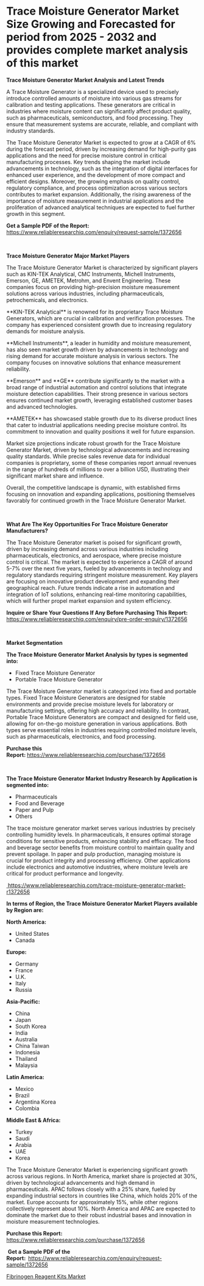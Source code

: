 <p><h1>Trace Moisture Generator Market Size Growing and Forecasted for period from 2025 - 2032 and provides complete market analysis of this market</h1></p><p><strong>Trace Moisture Generator Market Analysis and Latest Trends</strong></p>
<p><p>A Trace Moisture Generator is a specialized device used to precisely introduce controlled amounts of moisture into various gas streams for calibration and testing applications. These generators are critical in industries where moisture content can significantly affect product quality, such as pharmaceuticals, semiconductors, and food processing. They ensure that measurement systems are accurate, reliable, and compliant with industry standards.</p><p>The Trace Moisture Generator Market is expected to grow at a CAGR of 6% during the forecast period, driven by increasing demand for high-purity gas applications and the need for precise moisture control in critical manufacturing processes. Key trends shaping the market include advancements in technology, such as the integration of digital interfaces for enhanced user experience, and the development of more compact and efficient designs. Moreover, the growing emphasis on quality control, regulatory compliance, and process optimization across various sectors contributes to market expansion. Additionally, the rising awareness of the importance of moisture measurement in industrial applications and the proliferation of advanced analytical techniques are expected to fuel further growth in this segment.</p></p>
<p><strong>Get a Sample PDF of the Report:&nbsp;</strong> <a href="https://www.reliableresearchiq.com/enquiry/request-sample/1372656?utm_campaign=3283&utm_medium=2&utm_source=Github&utm_content=ia&utm_term=22032025&utm_id=trace-moisture-generator">https://www.reliableresearchiq.com/enquiry/request-sample/1372656</a></p>
<p>&nbsp;</p>
<p><strong>Trace Moisture Generator Major Market Players</strong></p>
<p><p>The Trace Moisture Generator Market is characterized by significant players such as KIN-TEK Analytical, CMC Instruments, Michell Instruments, Emerson, GE, AMETEK, Metrohm, and Envent Engineering. These companies focus on providing high-precision moisture measurement solutions across various industries, including pharmaceuticals, petrochemicals, and electronics.</p><p>**KIN-TEK Analytical** is renowned for its proprietary Trace Moisture Generators, which are crucial in calibration and verification processes. The company has experienced consistent growth due to increasing regulatory demands for moisture analysis. </p><p>**Michell Instruments**, a leader in humidity and moisture measurement, has also seen market growth driven by advancements in technology and rising demand for accurate moisture analysis in various sectors. The company focuses on innovative solutions that enhance measurement reliability.</p><p>**Emerson** and **GE** contribute significantly to the market with a broad range of industrial automation and control solutions that integrate moisture detection capabilities. Their strong presence in various sectors ensures continued market growth, leveraging established customer bases and advanced technologies.</p><p>**AMETEK** has showcased stable growth due to its diverse product lines that cater to industrial applications needing precise moisture control. Its commitment to innovation and quality positions it well for future expansion.</p><p>Market size projections indicate robust growth for the Trace Moisture Generator Market, driven by technological advancements and increasing quality standards. While precise sales revenue data for individual companies is proprietary, some of these companies report annual revenues in the range of hundreds of millions to over a billion USD, illustrating their significant market share and influence.</p><p>Overall, the competitive landscape is dynamic, with established firms focusing on innovation and expanding applications, positioning themselves favorably for continued growth in the Trace Moisture Generator Market.</p></p>
<p>&nbsp;</p>
<p><strong>What Are The Key Opportunities For Trace Moisture Generator Manufacturers?</strong></p>
<p><p>The Trace Moisture Generator market is poised for significant growth, driven by increasing demand across various industries including pharmaceuticals, electronics, and aerospace, where precise moisture control is critical. The market is expected to experience a CAGR of around 5-7% over the next five years, fueled by advancements in technology and regulatory standards requiring stringent moisture measurement. Key players are focusing on innovative product development and expanding their geographical reach. Future trends indicate a rise in automation and integration of IoT solutions, enhancing real-time monitoring capabilities, which will further propel market expansion and system efficiency.</p></p>
<p><strong>Inquire or Share Your Questions If Any Before Purchasing This Report:</strong> <a href="https://www.reliableresearchiq.com/enquiry/pre-order-enquiry/1372656?utm_campaign=3283&utm_medium=2&utm_source=Github&utm_content=ia&utm_term=22032025&utm_id=trace-moisture-generator">https://www.reliableresearchiq.com/enquiry/pre-order-enquiry/1372656</a></p>
<p>&nbsp;</p>
<p><strong>Market Segmentation</strong></p>
<p><strong>The Trace Moisture Generator Market Analysis by types is segmented into:</strong></p>
<p><ul><li>Fixed Trace Moisture Generator</li><li>Portable Trace Moisture Generator</li></ul></p>
<p><p>The Trace Moisture Generator market is categorized into fixed and portable types. Fixed Trace Moisture Generators are designed for stable environments and provide precise moisture levels for laboratory or manufacturing settings, offering high accuracy and reliability. In contrast, Portable Trace Moisture Generators are compact and designed for field use, allowing for on-the-go moisture generation in various applications. Both types serve essential roles in industries requiring controlled moisture levels, such as pharmaceuticals, electronics, and food processing.</p></p>
<p><strong>Purchase this Report:&nbsp;</strong><a href="https://www.reliableresearchiq.com/purchase/1372656?utm_campaign=3283&utm_medium=2&utm_source=Github&utm_content=ia&utm_term=22032025&utm_id=trace-moisture-generator">https://www.reliableresearchiq.com/purchase/1372656</a></p>
<p>&nbsp;</p>
<p><strong>The Trace Moisture Generator Market Industry Research by Application is segmented into:</strong></p>
<p><ul><li>Pharmaceuticals</li><li>Food and Beverage</li><li>Paper and Pulp</li><li>Others</li></ul></p>
<p><p>The trace moisture generator market serves various industries by precisely controlling humidity levels. In pharmaceuticals, it ensures optimal storage conditions for sensitive products, enhancing stability and efficacy. The food and beverage sector benefits from moisture control to maintain quality and prevent spoilage. In paper and pulp production, managing moisture is crucial for product integrity and processing efficiency. Other applications include electronics and automotive industries, where moisture levels are critical for product performance and longevity.</p></p>
<p><a href="https://www.reliableresearchiq.com/trace-moisture-generator-market-r1372656?utm_campaign=3283&utm_medium=2&utm_source=Github&utm_content=ia&utm_term=22032025&utm_id=trace-moisture-generator">&nbsp;https://www.reliableresearchiq.com/trace-moisture-generator-market-r1372656</a></p>
<p><strong>In terms of Region, the Trace Moisture Generator Market Players available by Region are:</strong></p>
<p>
    <p> <strong> North America: </strong>
        <ul>
            <li>United States</li>
            <li>Canada</li>
        </ul>
        </p> 
    <p> <strong> Europe: </strong>
        <ul>
            <li>Germany</li>
            <li>France</li>
            <li>U.K.</li>
            <li>Italy</li>
            <li>Russia</li>
        </ul>
        </p> 
    <p> <strong> Asia-Pacific: </strong>
        <ul>
            <li>China</li>
            <li>Japan</li>
            <li>South Korea</li>
            <li>India</li>
            <li>Australia</li>
            <li>China Taiwan</li>
            <li>Indonesia</li>
            <li>Thailand</li>
            <li>Malaysia</li>
        </ul>
        </p> 
    <p> <strong> Latin America: </strong>
        <ul>
            <li>Mexico</li>
            <li>Brazil</li>
            <li>Argentina Korea</li>
            <li>Colombia</li>
        </ul>
        </p> 
    <p> <strong> Middle East & Africa: </strong>
        <ul>
            <li>Turkey</li>
            <li>Saudi</li>
            <li>Arabia</li>
            <li>UAE</li>
            <li>Korea</li>
        </ul>
    </p>
    </p>
<p><p>The Trace Moisture Generator Market is experiencing significant growth across various regions. In North America, market share is projected at 30%, driven by technological advancements and high demand in pharmaceuticals. APAC follows closely with a 25% share, fueled by expanding industrial sectors in countries like China, which holds 20% of the market. Europe accounts for approximately 15%, while other regions collectively represent about 10%. North America and APAC are expected to dominate the market due to their robust industrial bases and innovation in moisture measurement technologies.</p></p>
<p><strong>Purchase this Report: </strong><a href="https://www.reliableresearchiq.com/purchase/1372656?utm_campaign=3283&utm_medium=2&utm_source=Github&utm_content=ia&utm_term=22032025&utm_id=trace-moisture-generator">https://www.reliableresearchiq.com/purchase/1372656</a></p>
<p>&nbsp;<strong>Get a Sample PDF of the Report:&nbsp;&nbsp;</strong><a href="https://www.reliableresearchiq.com/enquiry/request-sample/1372656?utm_campaign=3283&utm_medium=2&utm_source=Github&utm_content=ia&utm_term=22032025&utm_id=trace-moisture-generator">https://www.reliableresearchiq.com/enquiry/request-sample/1372656</a></p>
<p><strong></strong></p>
<p><p><a href="https://github.com/plawragarile/Market-Research-Report-List-1/blob/main/fibrinogen-reagent-kits-market.md?utm_campaign=3283&utm_medium=2&utm_source=Github&utm_content=ia&utm_term=22032025&utm_id=trace-moisture-generator">Fibrinogen Reagent Kits Market</a></p></p>